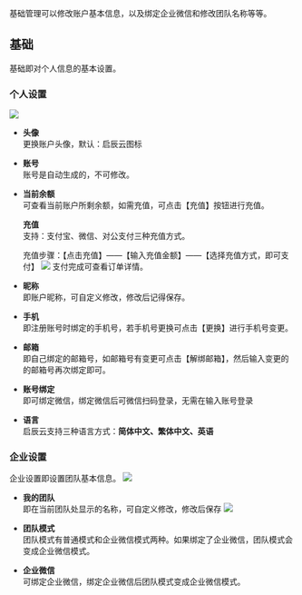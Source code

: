 基础管理可以修改账户基本信息，以及绑定企业微信和修改团队名称等等。


## 基础
基础即对个人信息的基本设置。

### 个人设置
![](../img/4-2-1i1.png)

* **头像**<br>
更换账户头像，默认：启辰云图标

* **账号**<br>
账号是自动生成的，不可修改。

* **当前余额**<br>
可查看当前账户所剩余额，如需充值，可点击【充值】按钮进行充值。

   **充值**<br>
支持：支付宝、微信、对公支付三种充值方式。

  充值步骤：【点击充值】——【输入充值金额】——【选择充值方式，即可支付】
![](../img/4-2-1i2.png)
支付完成可查看订单详情。


* **昵称**<br>
即账户昵称，可自定义修改，修改后记得保存。

* **手机**<br>
即注册账号时绑定的手机号，若手机号更换可点击【更换】进行手机号变更。


* **邮箱**<br>
即自己绑定的邮箱号，如邮箱号有变更可点击【解绑邮箱】，然后输入变更的的邮箱号再次绑定即可。

* **账号绑定**<br>
即可绑定微信，绑定微信后可微信扫码登录，无需在输入账号登录

* **语言**<br>
启辰云支持三种语言方式：**简体中文、繁体中文、英语**


### 企业设置
企业设置即设置团队基本信息。
![](../img/4-2-1i3.png)

* **我的团队**<br>
即在当前团队处显示的名称，可自定义修改，修改后保存
![](../img/4-2-1i4.png)
* **团队模式**<br>
团队模式有普通模式和企业微信模式两种。如果绑定了企业微信，团队模式会变成企业微信模式。                

* **企业微信**<br>
可绑定企业微信，绑定企业微信后团队模式变成企业微信模式。
